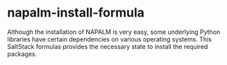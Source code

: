 # napalm-install-formula

Although the installation of NAPALM is very easy, some underlying Python libraries have certain dependencies on various operating systems.
This SaltStack formulas provides the necessary state to install the required packages.
